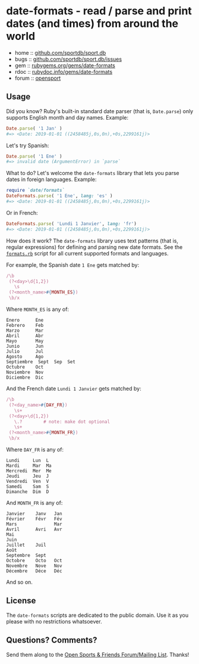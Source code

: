 # date-formats - read / parse and print dates (and times) from around the world


* home  :: [github.com/sportdb/sport.db](https://github.com/sportdb/sport.db)
* bugs  :: [github.com/sportdb/sport.db/issues](https://github.com/sportdb/sport.db/issues)
* gem   :: [rubygems.org/gems/date-formats](https://rubygems.org/gems/date-formats)
* rdoc  :: [rubydoc.info/gems/date-formats](http://rubydoc.info/gems/date-formats)
* forum :: [opensport](http://groups.google.com/group/opensport)


## Usage

Did you know?
Ruby's built-in standard date parser (that is, `Date.parse`)
only supports English month and day names.
Example:

```ruby
Date.parse( '1 Jan' )
#=> <Date: 2019-01-01 ((2458485j,0s,0n),+0s,2299161j)>
```

Let's try Spanish:

```ruby
Date.parse( '1 Ene' )
#=> invalid date (ArgumentError) in `parse`
```

What to do? Let's welcome the `date-formats` library
that lets you parse dates in foreign languages.
Example:

```ruby
require `date/formats`
DateFormats.parse( '1 Ene', lang: 'es' )
#=> <Date: 2019-01-01 ((2458485j,0s,0n),+0s,2299161j)>
```

Or in French:

```ruby
DateFormats.parse( 'Lundi 1 Janvier', lang: 'fr')
#=> <Date: 2019-01-01 ((2458485j,0s,0n),+0s,2299161j)>
```

How does it work?
The  `date-formats` library uses text patterns (that is, regular expressions)
for defining and parsing new date formats.
See the [`formats.rb`](lib/date-formats/formats.rb) script for all
current supported formats and languages.

For example, the Spanish date `1 Ene` gets matched by:

```ruby
/\b
 (?<day>\d{1,2})
   \s
 (?<month_name>#{MONTH_ES})
 \b/x
```

Where `MONTH_ES` is any of:

```
Enero      Ene
Febrero    Feb
Marzo      Mar
Abril      Abr
Mayo       May
Junio      Jun
Julio      Jul
Agosto     Ago
Septiembre  Sept  Sep  Set
Octubre    Oct
Noviembre  Nov
Diciembre  Dic
```

And the French date `Lundi 1 Janvier` gets matched by:

```ruby
/\b
 (?<day_name>#{DAY_FR})
   \s+
 (?<day>\d{1,2})
   \.?        # note: make dot optional
   \s+
 (?<month_name>#{MONTH_FR})
 \b/x
```

Where `DAY_FR` is any of:

```
Lundi     Lun  L
Mardi     Mar  Ma
Mercredi  Mer  Me
Jeudi     Jeu  J
Vendredi  Ven  V
Samedi    Sam  S
Dimanche  Dim  D
```

And `MONTH_FR` is any of:

```
Janvier    Janv   Jan
Février    Févr   Fév
Mars              Mar
Avril      Avri   Avr
Mai
Juin
Juillet    Juil
Août
Septembre  Sept
Octobre    Octo   Oct
Novembre   Nove   Nov
Décembre   Déce   Déc
```

And so on.


## License

The `date-formats` scripts are dedicated to the public domain.
Use it as you please with no restrictions whatsoever.


## Questions? Comments?

Send them along to the
[Open Sports & Friends Forum/Mailing List](http://groups.google.com/group/opensport).
Thanks!
